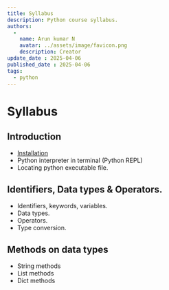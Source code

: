 ```yaml
---
title: Syllabus
description: Python course syllabus.
authors:
  -
    name: Arun kumar N
    avatar: ../assets/image/favicon.png
    description: Creator
update_date : 2025-04-06
published_date : 2025-04-06
tags:
  - python
---
```


# Syllabus

## Introduction

- [Installation](./installation.md)
- Python interpreter in terminal (Python REPL)
- Locating python executable file. 

## Identifiers, Data types & Operators.

- Identifiers, keywords, variables.
- Data types.
- Operators.
- Type conversion.

## Methods on data types

- String methods
- List methods
- Dict methods


